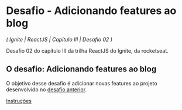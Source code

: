 # Desafio - Adicionando features ao blog

_( Ignite | ReactJS | Capítulo III | Desafio 02 )_

Desafio 02 do capítulo III da trilha ReactJS do Ignite, da rocketseat.

## O desafio: Adicionando features ao blog

O objetivo desse desafio é adicionar novas features ao projeto desenvolvido no [desafio anterior](https://github.com/nataliafonseca/ignite-react-c3-d01).

[Instruções](https://www.notion.so/Desafio-02-Adicionando-features-ao-blog-d466866c02544c79bbada9717c033d0a)
